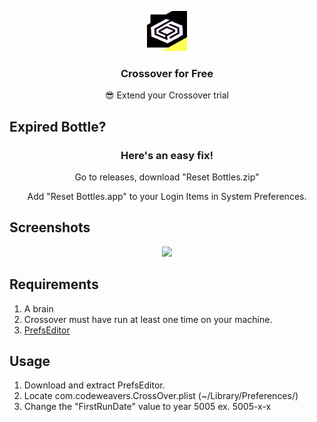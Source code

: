 <p align="center"><img src="https://github.com/Pxzlzz/Crossover4Free/blob/main/assets/Crossover-Icon.png?raw=true" height="64" alt="Project Logo"></p>
<h3 align="center">Crossover for Free</h3>
<p align="center">😎 Extend your Crossover trial</p>

## Expired Bottle?

<h3 align="center">Here's an easy fix!</h3>
<p align="center">Go to releases, download "Reset Bottles.zip"</p>
<p align="center">Add "Reset Bottles.app" to your Login Items in System Preferences.</p>

## Screenshots

<p align="center"><img src="https://github.com/wockymane/Crossover4Free/blob/main/assets/crossover.png?raw=true" height="200"</p>

## Requirements

1. A brain
2. Crossover must have run at least one time on your machine.
3. [PrefsEditor](https://macdownload.informer.com/prefs-editor/download/)

## Usage

1. Download and extract PrefsEditor.
2. Locate com.codeweavers.CrossOver.plist (~/Library/Preferences/)
3. Change the "FirstRunDate" value to year 5005 ex. 5005-x-x
